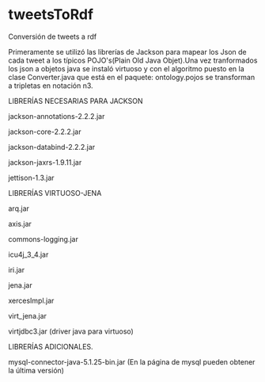 tweetsToRdf
===========
Conversión de tweets a rdf

Primeramente se utilizó las librerías de Jackson para mapear los Json de cada tweet a los típicos 
POJO's(Plain Old Java Objet).Una vez tranformados los json a objetos java se instaló virtuoso y con el algoritmo 
puesto en la clase Converter.java que está en el paquete: ontology.pojos se transforman a tripletas en notación n3.


LIBRERÍAS NECESARIAS PARA JACKSON

jackson-annotations-2.2.2.jar

jackson-core-2.2.2.jar

jackson-databind-2.2.2.jar

jackson-jaxrs-1.9.11.jar

jettison-1.3.jar

LIBRERÍAS VIRTUOSO-JENA

arq.jar

axis.jar

commons-logging.jar

icu4j_3_4.jar

iri.jar

jena.jar

xercesImpl.jar

virt_jena.jar

virtjdbc3.jar (driver java para virtuoso)

LIBRERÍAS ADICIONALES.

mysql-connector-java-5.1.25-bin.jar (En la página de mysql pueden obtener la última versión)



